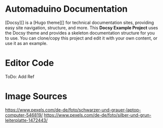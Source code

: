 # Automaduino Documentation

[Docsy][] is a [Hugo theme][] for technical documentation sites, providing easy
site navigation, structure, and more. This **Docsy Example Project** uses the
Docsy theme and provides a skeleton documentation structure for you to use. You
can clone/copy this project and edit it with your own content, or use it as an
example.

# Editor Code

ToDo: Add Ref

# Image Sources

https://www.pexels.com/de-de/foto/schwarzer-und-grauer-laptop-computer-546819/
https://www.pexels.com/de-de/foto/silber-und-grun-leiterplatte-1472443/